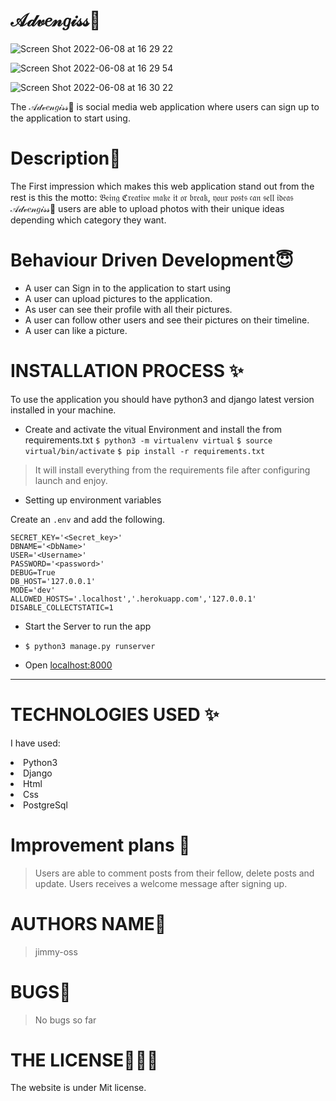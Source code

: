 # 𝒜𝒹𝓋𝑒𝓃𝑔𝒾𝓈𝓈💞

![Screen Shot 2022-06-08 at 16 29 22](https://user-images.githubusercontent.com/62022158/172629881-b707e0ae-6381-43a5-8bc1-36152d61e3ba.png)

![Screen Shot 2022-06-08 at 16 29 54](https://user-images.githubusercontent.com/62022158/172629991-5115a7b3-45d1-4afd-a1bf-3acbe30368cd.png)

![Screen Shot 2022-06-08 at 16 30 22](https://user-images.githubusercontent.com/62022158/172630149-e789c00f-0754-481d-9987-0aa7f2667bfd.png)

The 𝒜𝒹𝓋𝑒𝓃𝑔𝒾𝓈𝓈💞 is social media web application where users can sign up to the application to start using.

# Description🌸

The First impression which makes this web application stand out from the rest is this the motto: 𝔅𝔢𝔦𝔫𝔤 ℭ𝔯𝔢𝔞𝔱𝔦𝔳𝔢 𝔪𝔞𝔨𝔢 𝔦𝔱 𝔬𝔯 𝔟𝔯𝔢𝔞𝔨, 𝔶𝔬𝔲𝔯 𝔭𝔬𝔰𝔱𝔰 𝔠𝔞𝔫 𝔰𝔢𝔩𝔩 𝔦𝔡𝔢𝔞𝔰
𝒜𝒹𝓋𝑒𝓃𝑔𝒾𝓈𝓈💞 users are able to upload photos with their unique ideas depending which category they want.

# Behaviour Driven Development😇

<p>

- A user can Sign in to the application to start using
- A user can upload pictures to the application.
- As user can see their profile with all their pictures.
- A user can follow other users and see their pictures on their timeline.
- A user can like a picture.
</p>

# INSTALLATION PROCESS ✨

To use the application you should have python3 and django latest version installed in your machine.

- Create and activate the vitual Environment and install the from requirements.txt
  `$ python3 -m virtualenv virtual`
  `$ source virtual/bin/activate`
  `$ pip install -r requirements.txt`

> It will install everything from the requirements file after configuring launch and enjoy.

- Setting up environment variables

Create an `.env` and add the following.

```
SECRET_KEY='<Secret_key>'
DBNAME='<DbName>'
USER='<Username>'
PASSWORD='<password>'
DEBUG=True
DB_HOST='127.0.0.1'
MODE='dev'
ALLOWED_HOSTS='.localhost','.herokuapp.com','127.0.0.1'
DISABLE_COLLECTSTATIC=1

```

- Start the Server to run the app
- `$ python3 manage.py runserver`

- Open [localhost:8000](#)

---

# TECHNOLOGIES USED ✨

I have used:

   <li>Python3</li>
   <li>Django</li>
   <li>Html</li>
   <li>Css</li>
  <li>PostgreSql</li>

# Improvement plans 💞️

> Users are able to comment posts from their fellow, delete posts and update.
> Users receives a welcome message after signing up.

# AUTHORS NAME🦁

> jimmy-oss

# BUGS💢

> No bugs so far

# THE LICENSE👨🏾‍⚖️

The website is under Mit license.
